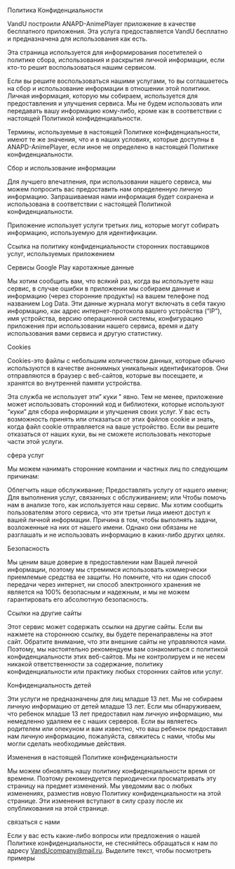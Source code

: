 Политика Конфиденциальности

VandU построили ANAPD-AnimePlayer приложение в качестве бесплатного приложения. Эта услуга предоставляется VandU бесплатно и предназначена для использования как есть.

Эта страница используется для информирования посетителей о политике сбора, использования и раскрытия личной информации, если кто-то решит воспользоваться нашим сервисом.

Если вы решите воспользоваться нашими услугами, то вы соглашаетесь на сбор и использование информации в отношении этой политики. Личная информация, которую мы собираем, используется для предоставления и улучшения сервиса. Мы не будем использовать или передавать вашу информацию кому-либо, кроме как в соответствии с настоящей Политикой конфиденциальности.

Термины, используемые в настоящей Политике конфиденциальности, имеют те же значения, что и в наших условиях, которые доступны в ANAPD-AnimePlayer, если иное не определено в настоящей Политике конфиденциальности.

Сбор и использование информации

Для лучшего впечатления, при использовании нашего сервиса, мы можем попросить вас предоставить нам определенную личную информацию. Запрашиваемая нами информация будет сохранена и использована в соответствии с настоящей Политикой конфиденциальности.

Приложение использует услуги третьих лиц, которые могут собирать информацию, используемую для идентификации.

Ссылка на политику конфиденциальности сторонних поставщиков услуг, используемых приложением

Сервисы Google Play
каротажные данные

Мы хотим сообщить вам, что всякий раз, когда вы используете наш сервис, в случае ошибки в приложении мы собираем данные и информацию (через сторонние продукты) на вашем телефоне под названием Log Data. Эти данные журнала могут включать в себя такую информацию, как адрес интернет-протокола вашего устройства (“IP”), имя устройства, версию операционной системы, конфигурацию приложения при использовании нашего сервиса, время и дату использования вами сервиса и другую статистику.

Cookies

Cookies-это файлы с небольшим количеством данных, которые обычно используются в качестве анонимных уникальных идентификаторов. Они отправляются в браузер с веб-сайтов, которые вы посещаете, и хранятся во внутренней памяти устройства.

Эта служба не использует эти” куки " явно. Тем не менее, приложение может использовать сторонний код и библиотеки, которые используют “куки” для сбора информации и улучшения своих услуг. У вас есть возможность принять или отказаться от этих файлов cookie и знать, когда файл cookie отправляется на ваше устройство. Если вы решите отказаться от наших куки, вы не сможете использовать некоторые части этой услуги.

сфера услуг

Мы можем нанимать сторонние компании и частных лиц по следующим причинам:

Облегчить наше обслуживание;
Предоставлять услугу от нашего имени;
Для выполнения услуг, связанных с обслуживанием; или
Чтобы помочь нам в анализе того, как используется наш сервис.
Мы хотим сообщить пользователям этого сервиса, что эти третьи лица имеют доступ к вашей личной информации. Причина в том, чтобы выполнять задачи, возложенные на них от нашего имени. Однако они обязаны не разглашать и не использовать информацию в каких-либо других целях.

Безопасность

Мы ценим ваше доверие в предоставлении нам Вашей личной информации, поэтому мы стремимся использовать коммерчески приемлемые средства ее защиты. Но помните, что ни один способ передачи через интернет, ни способ электронного хранения не является на 100% безопасным и надежным, и мы не можем гарантировать его абсолютную безопасность.

Ссылки на другие сайты

Этот сервис может содержать ссылки на другие сайты. Если вы нажмете на стороннюю ссылку, вы будете перенаправлены на этот сайт. Обратите внимание, что эти внешние сайты не управляются нами. Поэтому, мы настоятельно рекомендуем вам ознакомиться с политикой конфиденциальности этих веб-сайтов. Мы не контролируем и не несем никакой ответственности за содержание, политику конфиденциальности или практику любых сторонних сайтов или услуг.

Конфиденциальность детей

Эти услуги не предназначены для лиц младше 13 лет. Мы не собираем личную информацию от детей младше 13 лет. Если мы обнаруживаем, что ребенок младше 13 лет предоставил нам личную информацию, мы немедленно удаляем ее с наших серверов. Если вы являетесь родителем или опекуном и вам известно, что ваш ребенок предоставил нам личную информацию, пожалуйста, свяжитесь с нами, чтобы мы могли сделать необходимые действия.

Изменения в настоящей Политике конфиденциальности

Мы можем обновлять нашу политику конфиденциальности время от времени. Поэтому рекомендуется периодически просматривать эту страницу на предмет изменений. Мы уведомим вас о любых изменениях, разместив новую Политику конфиденциальности на этой странице. Эти изменения вступают в силу сразу после их опубликования на этой странице.

связаться с нами

Если у вас есть какие-либо вопросы или предложения о нашей Политике конфиденциальности, не стесняйтесь обращаться к нам по адресу VandUcompany@mail.ru.
Выделите текст, чтобы посмотреть примеры
